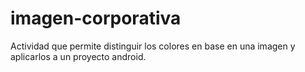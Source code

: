 # imagen-corporativa

Actividad que permite distinguir los colores en base en una imagen y aplicarlos a un proyecto android.
